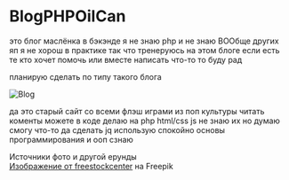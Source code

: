 # BlogPHPOilCan
это блог маслёнка в бэкэнде 
я не знаю php и не знаю ВООбще других яп 
я не хорош в практике так что тренеруюсь на этом блоге 
если есть те кто хочет помочь или вместе написать что-то то буду рад 

планирую сделать по типу такого блога 


![Blog](https://github.com/maniHf/BlogPHPOilCan/assets/112350245/548cb5fc-ee14-4a63-b2f2-eb462ac1daa8)

да это старый сайт со всеми флэш играми из поп культуры 
читать коменты можете в коде 
делаю на php html/css js
не знаю их но думаю смогу что-то да сделать 
jq использую спокойно 
основы программирования и ооп сзнаю 







Источники фото и другой ерунды <br>
<a href="https://ru.freepik.com/free-photo/dirty-wall-with-graffiti_1017350.htm#query=%D1%81%D1%82%D0%B5%D0%BD%D0%B0%20%D0%B3%D1%80%D0%B0%D1%84%D1%84%D0%B8%D1%82%D0%B8&position=9&from_view=keyword&track=ais">Изображение от freestockcenter</a> на Freepik
